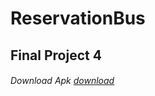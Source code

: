 # ReservationBus
## Final Project 4
###### Download Apk [download](https://github.com/haikalihsanul/ReservationBus/actions/runs/3705901068s)
